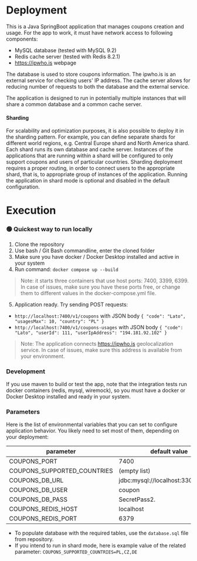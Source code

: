 # Deployment
This is a Java SpringBoot application that manages coupons creation and usage. For the app to work, it must have network access to following components:
- MySQL database (tested with MySQL 9.2)
- Redis cache server (tested with Redis 8.2.1)
- https://ipwho.is webpage

The database is used to store coupons information.
The ipwho.is is an external service for checking users' IP address.
The cache server allows for reducing number of requests to both the database and the external service.

The application is designed to run in potentially multiple instances that will share a common database and a common cache server.

#### Sharding
For scalability and optimization purposes, it is also possible to deploy it in the sharding pattern. For example, you can define separate shards for different world regions, e.g. Central Europe shard and North America shard. Each shard runs its own database and cache server. Instances of the applications that are running within a shard will be configured to only support coupons and users of particular countries. Sharding deployment requires a proper routing, in order to connect users to the appropriate shard, that is, to appropriate group of instances of the application. Running the application in shard mode is optional and disabled in the default configuration.

# Execution

### 🟢 Quickest way to run locally
1. Clone the repository
2. Use bash / Git Bash commandline, enter the cloned folder
3. Make sure you have docker / Docker Desktop installed and active in your system
4. Run command: `docker compose up --build`
>Note: it starts three containers that use host ports: 7400, 3399, 6399. In case of issues, make sure you have these ports free, or change them to different values in the docker-compose.yml file.
5. Application ready. Try sending POST requests:
  * `http://localhost:7400/v1/coupons` with JSON body `{ "code": "Lato", "usagesMax": 10, "country": "PL" }`
  * `http://localhost:7400/v1/coupons-usages` with JSON body `{ "code": "Lato", "userId": 111, "userIpAddress": "194.181.92.102" }`
>Note: The application connects https://ipwho.is geolocalization service. In case of issues, make sure this address is available from your environment.

### Development
If you use maven to build or test the app, note that the integration tests run docker containers (redis, mysql, wiremock), so you must have a docker or Docker Desktop installed and ready in your system.

### Parameters
Here is the list of environmental variables that you can set to configure application behavior. You likely need to set most of them, depending on your deployment:
  
|parameter| default value                      |
| ------------- |------------------------------------|
|COUPONS_PORT| 7400                               |
|COUPONS_SUPPORTED_COUNTRIES|(empty list)|
|COUPONS_DB_URL|jdbc:mysql://localhost:3306/coupon|
|COUPONS_DB_USER|coupon|
|COUPONS_DB_PASS|SecretPass2.|
|COUPONS_REDIS_HOST|localhost|
|COUPONS_REDIS_PORT|6379|
- To populate database with the required tables, use the `database.sql` file from repository.
- If you intend to run in shard mode, here is example value of the related parameter: `COUPONS_SUPPORTED_COUNTRIES=PL,CZ,DE`